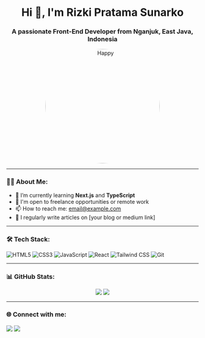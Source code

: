 <h1 align="center">Hi 👋, I'm Rizki Pratama Sunarko</h1>
<h3 align="center">A passionate Front-End Developer from Nganjuk, East Java, Indonesia</h3>

<p align="center">
  <img src="https://media4.giphy.com/media/v1.Y2lkPTc5MGI3NjExNGttY2h3cTFjY2hra3ZrejZzbWd4YzdrOGphdGhnM3ZvNnk1OTVjcCZlcD12MV9pbnRlcm5hbF9naWZfYnlfaWQmY3Q9Zw/gQJyPqc6E4xoc/giphy.gif" width="300" alt="Happy" style="border-radius: 100%;" />
</p>


---

### 👨‍💻 About Me:
- 🌱 I’m currently learning **Next.js** and **TypeScript**
- 💼 I'm open to freelance opportunities or remote work
- 📫 How to reach me: [email@example.com](mailto:email@example.com)
- 📝 I regularly write articles on [your blog or medium link]

---

### 🛠️ Tech Stack:
![HTML5](https://img.shields.io/badge/-HTML5-E34F26?style=flat&logo=html5&logoColor=white)
![CSS3](https://img.shields.io/badge/-CSS3-1572B6?style=flat&logo=css3)
![JavaScript](https://img.shields.io/badge/-JavaScript-F7DF1E?style=flat&logo=javascript&logoColor=black)
![React](https://img.shields.io/badge/-React-61DAFB?style=flat&logo=react&logoColor=black)
![Tailwind CSS](https://img.shields.io/badge/-TailwindCSS-06B6D4?style=flat&logo=tailwindcss)
![Git](https://img.shields.io/badge/-Git-F05032?style=flat&logo=git&logoColor=white)

---

### 📊 GitHub Stats:
<p align="center">
  <img src="https://github-readme-stats.vercel.app/api?username=your-username&show_icons=true&theme=tokyonight" />
  <img src="https://github-readme-stats.vercel.app/api/top-langs/?username=your-username&layout=compact&theme=tokyonight" />
</p>

---

### 🌐 Connect with me:
<p align="left">
<a href="https://linkedin.com/in/yourname" target="blank"><img align="center" src="https://img.shields.io/badge/LinkedIn-blue?style=flat&logo=linkedin&logoColor=white" /></a>
<a href="https://www.instagram.com/yourhandle/" target="blank"><img align="center" src="https://img.shields.io/badge/Instagram-E4405F?style=flat&logo=instagram&logoColor=white" /></a>
</p>
